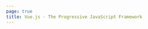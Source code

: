 ```yaml
---
page: true
title: Vue.js - The Progressive JavaScript Framework
---
```


<script setup>
import Home from '/@theme/components/Home.vue'
</script>

<home></home>
